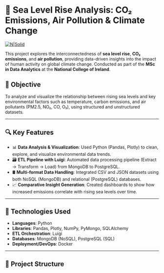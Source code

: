 # 🌊 Sea Level Rise Analysis: CO₂ Emissions, Air Pollution & Climate Change

[![N|Solid](https://fiverr-res.cloudinary.com/images/q_auto,f_auto/gigs/290414739/original/92ff23f0734314bd73211ac89798eaa286b756ea/do-python-programming-projects-in-numpy-pycharm-pandas-jupyter-notebook.png)]()
<!-- [![N|Solid](https://cdn-images-1.medium.com/max/1200/1*6j17ZDuywkKu7TOa2yvAKg.png)]() -->

This project explores the interconnectedness of **sea level rise**, **CO₂ emissions**, and **air pollution**, providing data-driven insights into the impact of human activity on global climate change. Conducted as part of the **MSc in Data Analytics** at the **National College of Ireland**.

## 📌 Objective

To analyze and visualize the relationship between rising sea levels and key environmental factors such as temperature, carbon emissions, and air pollutants (PM2.5, NO₂, CO, O₃), using structured and unstructured datasets.

---

## 🔍 Key Features

- 📊 **Data Analysis & Visualization**: Used Python (Pandas, Plotly) to clean, explore, and visualize environmental data trends.
- 🗃️ **ETL Pipeline with Luigi**: Automated data processing pipeline (Extract → Transform → Load) from MongoDB to PostgreSQL.
- 🛢️ **Multi-format Data Handling**: Integrated CSV and JSON datasets using both NoSQL (MongoDB) and relational (PostgreSQL) databases.
- 📈 **Comparative Insight Generation**: Created dashboards to show how increased emissions correlate with rising sea levels over time.

---

## 🧰 Technologies Used

- **Languages**: Python
- **Libraries**: Pandas, Plotly, NumPy, PyMongo, SQLAlchemy
- **ETL Orchestration**: Luigi
- **Databases**: MongoDB (NoSQL), PostgreSQL (SQL)
- **Deployment/DevOps**: Docker

---

## 📂 Project Structure

